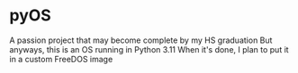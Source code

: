 # pyOS
A passion project that may become complete by my HS graduation
But anyways, this is an OS running in Python 3.11
When it's done, I plan to put it in a custom FreeDOS image
